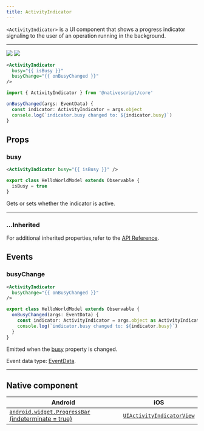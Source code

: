```yaml
---
title: ActivityIndicator
---
```


<!-- TODO: Add flavors -->

`<ActivityIndicator>` is a UI component that shows a progress indicator signaling to the user of an operation running in the background.

---

<DeviceFrame type="ios">
<img src="https://raw.githubusercontent.com/nativescript-vue/nativescript-vue-ui-tests/master/screenshots/ios-simulator103iPhone6/ActivityIndicator.png"/>
</DeviceFrame>
<DeviceFrame type="android">
<img src="https://raw.githubusercontent.com/nativescript-vue/nativescript-vue-ui-tests/master/screenshots/android23/ActivityIndicator.png" />
</DeviceFrame>

<!-- /// flavor plain -->

```xml
<ActivityIndicator
  busy="{{ isBusy }}"
  busyChange="{{ onBusyChanged }}"
/>
```

```ts
import { ActivityIndicator } from '@nativescript/core'

onBusyChanged(args: EventData) {
  const indicator: ActivityIndicator = args.object
  console.log(`indicator.busy changed to: ${indicator.busy}`)
}
```

<!-- ///

/// flavor angular

```xml
<ActivityIndicator [busy]="isBusy" (busyChange)="onBusyChanged($event)">
</ActivityIndicator>
```

```ts
import { ActivityIndicator } from '@nativescript/core'

onBusyChanged(args: EventData) {
  const indicator: ActivityIndicator = args.object
  console.log(`indicator.busy changed to: ${indicator.busy}`)
}
```

///

/// flavor vue

```xml
<ActivityIndicator busy="true" @busyChange="onBusyChanged" />
```

```js
export default {
  methods: {
    onBusyChanged(args) {
      const indicator = args.object // ActivityIndicator
      console.log(`indicator.busy changed to: ${indicator.busy}`)
    }
  }
}
```

///

/// flavor react

```tsx
<activityIndicator busy={true} />
```

///

/// flavor svelte

```xml
<activityIndicator busy="{true}" on:busyChange="{onBusyChanged}" />
```

```js
export default {
  methods: {
    onBusyChanged(args) {
      const indicator = args.object // ActivityIndicator
      console.log(`indicator.busy changed to: ${indicator.busy}`)
    }
  }
}
```

/// -->

## Props

### busy

```xml
<ActivityIndicator busy="{{ isBusy }}" />
```

```ts
export class HelloWorldModel extends Observable {
  isBusy = true
}
```

Gets or sets whether the indicator is active.

---

### ...Inherited

For additional inherited properties,refer to the [API Reference](https://docs.nativescript.org/api-reference/classes/activityindicator).

## Events

### busyChange

```xml
<ActivityIndicator
  busyChange="{{ onBusyChanged }}"
/>
```

```ts
export class HelloWorldModel extends Observable {
  onBusyChanged(args: EventData) {
    const indicator: ActivityIndicator = args.object as ActivityIndicator
    console.log(`indicator.busy changed to: ${indicator.busy}`)
  }
}
```

Emitted when the [busy](#busy) property is changed.

Event data type: [EventData](https://docs.nativescript.org/api-reference/interfaces/eventdata).

---

## Native component

| Android                                                                                                                        | iOS                                                                                                  |
| ------------------------------------------------------------------------------------------------------------------------------ | ---------------------------------------------------------------------------------------------------- |
| [`android.widget.ProgressBar` (indeterminate = true)](https://developer.android.com/reference/android/widget/ProgressBar.html) | [`UIActivityIndicatorView`](https://developer.apple.com/documentation/uikit/uiactivityindicatorview) |
